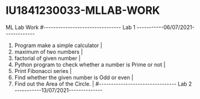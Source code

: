 # IU1841230033-MLLAB-WORK
ML Lab Work 
#-------------------------------- Lab 1 -----------06/07/2021-------------
1. Program make a simple calculator                                     |
2. maximum of two numbers                                               |
3.  factorial of given number                                           |
4. Python program to check whether a number is Prime or not             |
5. Print Fibonacci series                                               |
6. Find whether the given number is Odd or even                         |
7. Find out the Area of the Circle.                                     |
#-------------------------------- Lab 2 -----------13/07/2021--------------
